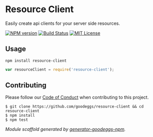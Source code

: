 # Resource Client

Easily create api clients for your server side resources.

[![NPM version](http://img.shields.io/npm/v/resource-client.svg?style=flat-square)](https://www.npmjs.org/package/resource-client)
[![Build Status](http://img.shields.io/travis/goodeggs/resource-client.svg?style=flat-square)](https://travis-ci.org/goodeggs/resource-client)
[![MIT License](http://img.shields.io/badge/license-MIT-blue.svg?style=flat-square)](https://github.com/goodeggs/resource-client/blob/master/LICENSE.md)

## Usage

```
npm install resource-client
```

```javascript
var resourceClient = require('resource-client');
```

## Contributing

Please follow our [Code of Conduct](https://github.com/goodeggs/mongoose-webdriver/blob/master/CODE_OF_CONDUCT.md)
when contributing to this project.

```
$ git clone https://github.com/goodeggs/resource-client && cd resource-client
$ npm install
$ npm test
```

_Module scaffold generated by [generator-goodeggs-npm](https://github.com/goodeggs/generator-goodeggs-npm)._
